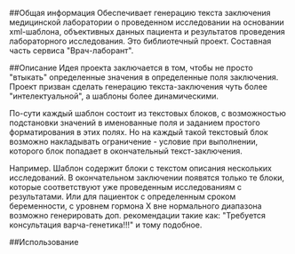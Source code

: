 ##Общая информация
Обеспечивает генерацию текста заключения медицинской лаборатории о проведенном исследовании
на основании xml-шаблона, объективных данных пациента и результатов проведения лабораторного исследования. 
Это библиотечный проект. Составная часть сервиса "Врач-лаборант".

##Описание
Идея проекта заключается в том, чтобы не просто "втыкать" определенные значения в определенные поля заключения.
Проект призван сделать генерацию текста-заключения чуть более "интелектуальной", а шаблоны более динамическими.

По-сути каждый шаблон состоит из текстовых блоков, с возможностью подстановки значений
в именованные поля и заданием простого форматирования в этих полях. 
Но на каждый такой текстовый блок возможно накладывать ограничение - условие при выполнении, которого блок попадает 
в окончательный текст-заключения. 

Например. Шаблон содержит блоки с текстом описания нескольких исследований. В окончательном заключении появятся только те блоки, которые 
соответствуют уже проведенным исследованиям с результатами.
Или для пациенток с определенным сроком беременности, с уровнем гормона X вне нормального диапазона
возможно генерировать доп. рекомендации такие как: "Требуется консультация варча-генетика!!!" и тому подобное. 
     

##Использование 